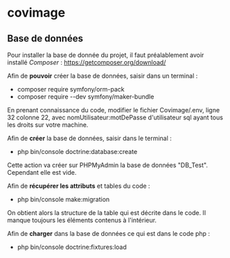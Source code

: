 # covimage
## Base de données

Pour installer la base de donnée du projet, il faut préalablement avoir installé *Composer* : https://getcomposer.org/download/

Afin de **pouvoir** créer la base de données, saisir dans un terminal :

* composer require symfony/orm-pack
* composer require --dev symfony/maker-bundle

En prenant connaissance du code, modifier le fichier Covimage/.env, ligne 32 colonne 22, avec nomUtilisateur:motDePasse d'utilisateur sql ayant tous les droits sur votre machine.

Afin de **créer** la base de données, saisir dans le terminal :

* php bin/console doctrine:database:create

Cette action va créer sur PHPMyAdmin la base de données "DB_Test". Cependant elle est vide.

Afin de **récupérer les attributs** et tables du code :

* php bin/console make:migration

On obtient alors la structure de la table qui est décrite dans le code. Il manque toujours les éléments contenus à l'intérieur.

Afin de **charger** dans la base de données ce qui est dans le code php :

* php bin/console doctrine:fixtures:load